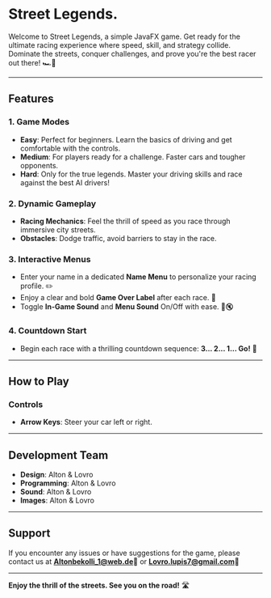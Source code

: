 # Street Legends.

Welcome to Street Legends, a simple JavaFX game. 
Get ready for the ultimate racing experience where speed, skill, and strategy collide. Dominate the streets, conquer challenges, and prove you're the best racer out there! 🏎️💨

---

## Features

### 1. **Game Modes**
- **Easy**: Perfect for beginners. Learn the basics of driving and get comfortable with the controls.
- **Medium**: For players ready for a challenge. Faster cars and tougher opponents.
- **Hard**: Only for the true legends. Master your driving skills and race against the best AI drivers!

### 2. **Dynamic Gameplay**
- **Racing Mechanics**: Feel the thrill of speed as you race through immersive city streets.
- **Obstacles**: Dodge traffic, avoid barriers to stay in the race.
  
### 3. **Interactive Menus**
- Enter your name in a dedicated **Name Menu** to personalize your racing profile. ✏️
- Enjoy a clear and bold **Game Over Label** after each race. 🛑
- Toggle **In-Game Sound** and **Menu Sound** On/Off with ease. 🎵🔇

### 4. **Countdown Start**
- Begin each race with a thrilling countdown sequence: **3... 2... 1... Go!** 🚦

---

## How to Play

### Controls
- **Arrow Keys**: Steer your car left or right.
---

## Development Team
- **Design**: Alton & Lovro
- **Programming**: Alton & Lovro
- **Sound**: Alton & Lovro
- **Images**: Alton & Lovro

---

## Support
If you encounter any issues or have suggestions for the game, please contact us at **Altonbekolli_1@web.de**📧 or **Lovro.lupis7@gmail.com**📧

---

**Enjoy the thrill of the streets. See you on the road!** 🛣️

